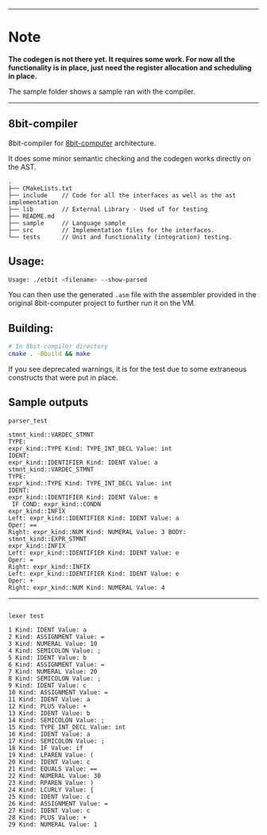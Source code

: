 ----
# Note

**The codegen is not there yet. It requires some work. For now all the functionality is in place, just need the register allocation and scheduling in place.**

The sample folder shows a sample ran with the compiler.

----

## 8bit-compiler

8bit-compiler for [8bit-computer](https://github.com/lightcode/8bit-computer) architecture.

It does some minor semantic checking and the codegen works directly on the AST.

```
.
├── CMakeLists.txt
├── include    // Code for all the interfaces as well as the ast implementation
├── lib        // External Library - Used uT for testing
├── README.md
├── sample     // Language sample
├── src        // Implementation files for the interfaces.
└── tests      // Unit and functionality (integration) testing.

```



## Usage:

```bash
Usage: ./etbit <filename> --show-parsed
```

You can then use the generated `.asm` file with the assembler provided in the original 8bit-computer project to further run it on the VM.

## Building:

```bash
# In 8bit-compiler directory
cmake . -Bbuild && make
```

If you see deprecated warnings, it is for the test due to some extraneous constructs that were put in place.

## Sample outputs

```cobol
parser_test

stmnt_kind::VARDEC_STMNT 
TYPE: 
expr_kind::TYPE Kind: TYPE_INT_DECL Value: int
IDENT: 
expr_kind::IDENTIFIER Kind: IDENT Value: a
stmnt_kind::VARDEC_STMNT 
TYPE: 
expr_kind::TYPE Kind: TYPE_INT_DECL Value: int
IDENT: 
expr_kind::IDENTIFIER Kind: IDENT Value: e
 IF COND: expr_kind::CONDN 
expr_kind::INFIX 
Left: expr_kind::IDENTIFIER Kind: IDENT Value: a
Oper: ==
Right: expr_kind::NUM Kind: NUMERAL Value: 3 BODY: 
stmnt_kind::EXPR_STMNT 
expr_kind::INFIX 
Left: expr_kind::IDENTIFIER Kind: IDENT Value: e
Oper: =
Right: expr_kind::INFIX 
Left: expr_kind::IDENTIFIER Kind: IDENT Value: e
Oper: +
Right: expr_kind::NUM Kind: NUMERAL Value: 4
```

----

```cobol

lexer test

1 Kind: IDENT Value: a
2 Kind: ASSIGNMENT Value: =
3 Kind: NUMERAL Value: 10
4 Kind: SEMICOLON Value: ;
5 Kind: IDENT Value: b
6 Kind: ASSIGNMENT Value: =
7 Kind: NUMERAL Value: 20
8 Kind: SEMICOLON Value: ;
9 Kind: IDENT Value: c
10 Kind: ASSIGNMENT Value: =
11 Kind: IDENT Value: a
12 Kind: PLUS Value: +
13 Kind: IDENT Value: b
14 Kind: SEMICOLON Value: ;
15 Kind: TYPE_INT_DECL Value: int
16 Kind: IDENT Value: a
17 Kind: SEMICOLON Value: ;
18 Kind: IF Value: if
19 Kind: LPAREN Value: (
20 Kind: IDENT Value: c
21 Kind: EQUALS Value: ==
22 Kind: NUMERAL Value: 30
23 Kind: RPAREN Value: )
24 Kind: LCURLY Value: {
25 Kind: IDENT Value: c
26 Kind: ASSIGNMENT Value: =
27 Kind: IDENT Value: c
28 Kind: PLUS Value: +
29 Kind: NUMERAL Value: 1
```
